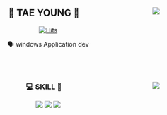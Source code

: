 <div align="center">
  
  <img align="right" src="http://mazassumnida.wtf/api/v2/generate_badge?boj=desiankim"/>
  
## 👋 TAE YOUNG 👋 
  

  [![Hits](https://hits.seeyoufarm.com/api/count/incr/badge.svg?url=https%3A%2F%2Fgithub.com%2F7d6h8t&count_bg=%2379C83D&title_bg=%23555555&icon=&icon_color=%23E7E7E7&title=hits&edge_flat=false)](https://github.com/7d6h8t)

  

  
  🗣 windows Application dev
 

  <br>
  <br>
 
</div>


<div align="center">
  
  <img align="right" src="https://github-readme-stats.vercel.app/api/top-langs/?username=7d6h8t&layout=compact&hide=javascript,css,scss&theme=dracula&langs_count=8"/>
  
  ### 💻 SKILL 👀
 
  <img src="https://img.shields.io/badge/C-A8B9CC?style=for-the-badge&logo=c&logoColor=white">
<img src="https://img.shields.io/badge/c++-00599C?style=for-the-badge&logo=cplusplus&logoColor=white">
<img src="https://img.shields.io/badge/jenkins-D24939?style=for-the-badge&logo=jenkins&logoColor=white">
<br>
 
</div>
